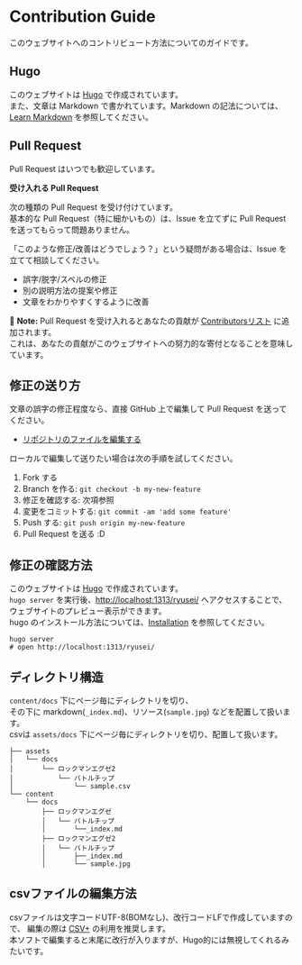 # Contribution Guide

このウェブサイトへのコントリビュート方法についてのガイドです。

## Hugo

このウェブサイトは [Hugo](https://gohugo.io/) で作成されています。<br />
また、文章は Markdown で書かれています。Markdown の記法については、[Learn Markdown](https://gohugo.io/content-management/formats/#learn-markdown) を参照してください。

## Pull Request

Pull Request はいつでも歓迎しています。

**受け入れる Pull Request**

次の種類の Pull Request を受け付けています。<br />
基本的な Pull Request（特に細かいもの）は、Issue を立てずに Pull Request を送ってもらって問題ありません。

「このような修正/改善はどうでしょう？」という疑問がある場合は、Issue を立てて相談してください。

- 誤字/脱字/スペルの修正
- 別の説明方法の提案や修正
- 文章をわかりやすくするように改善

:memo: **Note:** Pull Request を受け入れるとあなたの貢献が [Contributorsリスト](https://github.com/massy22/ryusei/graphs/contributors) に追加されます。<br />
これは、あなたの貢献がこのウェブサイトへの努力的な寄付となることを意味しています。

## 修正の送り方

文章の誤字の修正程度なら、直接 GitHub 上で編集して Pull Request を送ってください。

- [リポジトリのファイルを編集する](https://docs.github.com/ja/repositories/working-with-files/managing-files/editing-files#editing-files-in-your-repository)

ローカルで編集して送りたい場合は次の手順を試してください。

1. Fork する
2. Branch を作る: `git checkout -b my-new-feature`
3. 修正を確認する: 次項参照
3. 変更をコミットする: `git commit -am 'add some feature'`
4. Push する: `git push origin my-new-feature`
5. Pull Request を送る :D

## 修正の確認方法

このウェブサイトは [Hugo](https://gohugo.io/) で作成されています。<br />
`hugo server` を実行後、[http://localhost:1313/ryusei/](http://localhost:1313/ryusei/) へアクセスすることで、ウェブサイトのプレビュー表示ができます。<br />
hugo のインストール方法については、[Installation](https://gohugo.io/installation/) を参照してください。

```
hugo server
# open http://localhost:1313/ryusei/
```

## ディレクトリ構造

`content/docs` 下にページ毎にディレクトリを切り、<br />
その下に markdown(`_index.md`)、リソース(`sample.jpg`) などを配置して扱います。<br />
csvは `assets/docs` 下にページ毎にディレクトリを切り、配置して扱います。


```
├── assets
│   └── docs
│       └── ロックマンエグゼ2
│           └── バトルチップ
│               └── sample.csv
└── content
    └── docs
        ├── ロックマンエグゼ
        │   └── バトルチップ
        │       └──_index.md
        ├── ロックマンエグゼ2
        │   └── バトルチップ
        │       ├──_index.md
        │       └── sample.jpg
```

## csvファイルの編集方法

csvファイルは文字コードUTF-8(BOMなし)、改行コードLFで作成していますので、 編集の際は [CSV+](https://www.plus-one.tech/csv-plus/) の利用を推奨します。<br />
本ソフトで編集すると末尾に改行が入りますが、Hugo的には無視してくれるみたいです。

